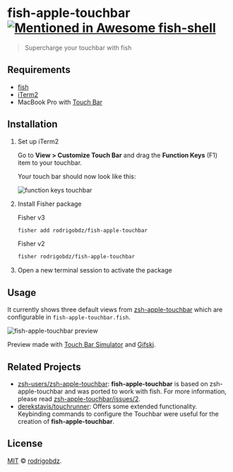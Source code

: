 # fish-apple-touchbar [![Mentioned in Awesome fish-shell](https://awesome.re/mentioned-badge.svg)](https://github.com/jorgebucaran/awesome-fish-shell)

> Supercharge your touchbar with fish

## Requirements

- [fish](https://github.com/fish-shell/fish-shell)
- [iTerm2](https://iterm2.com)
- MacBook Pro with [Touch Bar](https://developer.apple.com/macos/touch-bar)

## Installation

1. Set up iTerm2

   Go to **View > Customize Touch Bar** and drag the **Function Keys** (F1) item to your touchbar.

   Your touch bar should now look like this:

   ![function keys touchbar](./assets/iterm2-touchbar-function-module.png)

1. Install Fisher package

   Fisher v3

   ```sh
   fisher add rodrigobdz/fish-apple-touchbar
   ```
   
   Fisher v2
   
   ```sh
   fisher rodrigobdz/fish-apple-touchbar
   ```

1. Open a new terminal session to activate the package

## Usage

It currently shows three default views from [zsh-apple-touchbar](https://github.com/zsh-users/zsh-apple-touchbar) which are configurable in `fish-apple-touchbar.fish`.

![fish-apple-touchbar preview](./assets/preview.gif)

Preview made with [Touch Bar Simulator](https://github.com/sindresorhus/touch-bar-simulator) and [Gifski](https://github.com/sindresorhus/gifski-app).

## Related Projects

- [zsh-users/zsh-apple-touchbar](https://github.com/zsh-users/zsh-apple-touchbar): **fish-apple-touchbar** is based on zsh-apple-touchbar and was ported to work with fish. For more information, please read [zsh-apple-touchbar/issues/2](https://github.com/zsh-users/zsh-apple-touchbar/issues/2).
- [derekstavis/touchrunner](https://github.com/derekstavis/touchrunner): Offers some extended functionality. Keybinding commands to configure the Touchbar were useful for the creation of **fish-apple-touchbar**.

## License

[MIT](LICENSE) © [rodrigobdz](https://rodrigobdz.github.io/).

